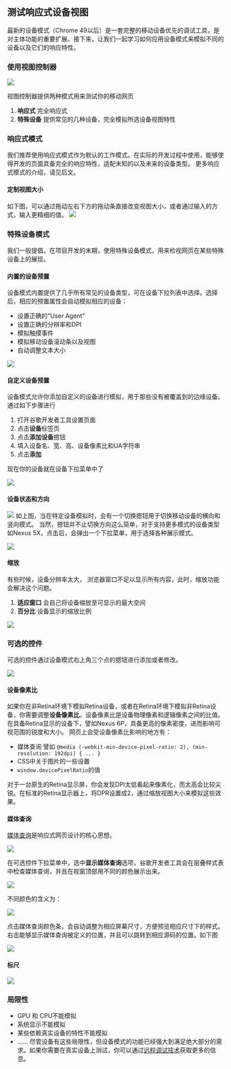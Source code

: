 ## 测试响应式设备视图
最新的设备模式（Chrome 49以后）是一套完整的移动设备优先的调试工具，是对主体功能的重要扩展。接下来，让我们一起学习如何应用设备模式来模拟不同的设备以及它们的响应特性。

### 使用视图控制器

![](/assets/mobile/device-mode.png)

视图控制器提供两种模式用来测试你的移动网页

1. **响应式** 完全响应式
2. **特殊设备** 提供常见的几种设备，完全模拟所选设备视图特性

### 响应式模式
我们推荐使用响应式模式作为默认的工作模式。在实际的开发过程中使用，能够使得开发的页面具备完全的响应特性，适配未知的以及未来的设备类型。
更多响应式模式的介绍，请见后文。

#### 定制视图大小
如下图，可以通过拖动左右下方的拖动条直接改变视图大小，或者通过输入的方式，输入更精细的值。
![](/assets/mobile/97cf5258bb3cfb29.png)

### 特殊设备模式
我们一般提倡，在项目开发的末期，使用特殊设备模式，用来检视网页在某些特殊设备上的展现。

#### 内置的设备预置
设备模式内置提供了几乎所有常见的设备类型，可在设备下拉列表中选择。选择后，相应的预置属性会自动模拟相应的设备：
* 设置正确的“User Agent"
* 设置正确的分辨率和DPI
* 模拟触摸事件
* 模拟移动设备滚动条以及视图
* 自动调整文本大小

![](/assets/mobile/select-device.png)

#### 自定义设备预置
设备模式允许你添加自定义的设备进行模拟，用于那些没有被覆盖到的边缘设备。
通过如下步骤进行

1. 打开谷歌开发者工具设置页面
2. 点击**设备**标签页
3. 点击**添加设备**摁钮
4. 填入设备名、宽、高、设备像素比和UA字符串
5. 点击**添加**

现在你的设备就在设备下拉菜单中了

![](/assets/mobile/custom-device.png)

#### 设备状态和方向

![](/assets/mobile/change-orientation.png)
如上图，当在特定设备模拟时，会有一个切换摁钮用于切换移动设备的横向和竖向模式。
当然，摁钮并不止切换方向这么简单，对于支持更多模式的设备类型如Nexus 5X，点击后，会弹出一个下拉菜单，用于选择各种展示模式。

![](/assets/mobile/change-device-state.png)

#### 缩放
有些时候，设备分辨率太大， 浏览器窗口不足以显示所有内容，此时，缩放功能会解决这个问题。
1. **适应窗口** 会自己将设备缩放至可显示的最大空间
2. **百分比** 设备显示的缩放比例

![](/assets/mobile/zoom-to-fit.png)

### 可选的控件
可选的控件通过设备模式右上角三个点的摁钮进行添加或者修改。

![](/assets/mobile/device-mode-dotmenu.png)

#### 设备像素比
如果你在非Retina环境下模拟Retina设备，或者在Retina环境下模拟非Retina设备，你需要调整**设备像素比**。设备像素比是设备物理像素和逻辑像素之间的比值。在具备Retina显示的设备下，譬如Nexus 6P，具备更高的像素密度，进而影响可视范围的锐度和大小。
网页上会受设备像素比影响的地方有：
* 媒体查询 譬如 ``@media (-webkit-min-device-pixel-ratio: 2), (min-resolution: 192dpi) { ... }``
* CSS中关于图片的一些设置
* ``window.devicePixelRatio``的值 

对于一台原生的Retina显示屏，你会发现DPI太低看起来像素化，而太高会比较尖锐。在标准的Retina显示器上，将DPR设置成2，通过缩放视图大小来模拟这些效果。
#### 媒体查询
[媒体查询](https://developers.google.cn/web/fundamentals/design-and-ui/responsive/fundamentals/use-media-queries)是响应式网页设计的核心思想。

![](/assets/mobile/show-media-queries.png)

在可选控件下拉菜单中，选中**显示媒体查询**选项，谷歌开发者工具会在层叠样式表中检查媒体查询，并且在视窗顶部用不同的颜色展示出来。

![](/assets/mobile/media-query-inspector-ruler.png)

不同颜色的含义为：

![](/assets/mobile/3dbee057c4b97721.png)

点击媒体查询颜色条，会自动调整为相应屏幕尺寸，方便预览相应尺寸下的样式。
右击能够显示媒体查询被定义的位置，并且可以跳转到相应源码的位置。如下图

![](/assets/mobile/reveal-source-code.png)

#### 标尺

![](/assets/mobile/c5cc8cd6d4f94989.png)

### 局限性
* GPU 和 CPU不能模拟
* 系统显示不能模拟
* 某些依赖真实设备的特性不能模拟
* ……
尽管设备有这些局限性，但设备模式的功能已经强大到满足绝大部分的需求。如果你需要在真实设备上测试，你可以通过[远程调试技术](远程调试安卓设备.md)获取更多的信息。